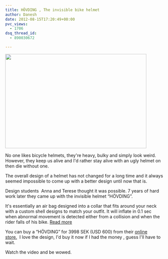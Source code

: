```yaml
---
title: HÖVDING , The invisible bike helmet
author: Danesh
date: 2012-08-15T17:20:49+00:00
pvc_views:
  - 1706
dsq_thread_id:
  - 890030672

---
```

<a href="/posts/hovding-the-invisible-bike-helmet/invisible-bike-helmet-08-16-2012/" rel="attachment wp-att-3026"><img loading="lazy" class="alignnone size-medium wp-image-3026" title="Invisible-Bike-Helmet-08-16-2012" src="/wp-content/uploads/2012/08/Invisible-Bike-Helmet-08-16-2012-450x300.jpg" alt="" width="450" height="300" srcset="/wp-content/uploads/2012/08/Invisible-Bike-Helmet-08-16-2012-450x300.jpg 450w, /wp-content/uploads/2012/08/Invisible-Bike-Helmet-08-16-2012.jpg 600w" sizes="(max-width: 450px) 100vw, 450px" /></a>

No one likes bicycle helmets, they're heavy, bulky and simply look weird. However, they keep us alive and I'd rather stay alive with an ugly helmet on then die without one.

The overall design of a helmet has not changed for a long time and it always seemed impossible to come up with a better design until now that is.

Design students  Anna and Terese thought it was possible. 7 years of hard work later they came up with the invisible helmet &#8220;HÖVDING&#8221;.

It's essentially an air bag designed into a collar that fits around your neck with a custom shell designs to match your outfit. It will inflate in 0.1 sec when abnormal movement is detected either from a collision and when the rider falls of his bike. [Read more][1]

You can buy a &#8220;HÖVDING&#8221; for 3998 SEK (USD 600) from their [online store.][2]  I love the design, I'd buy it now if I had the money , guess I'll have to wait.

Watch the video and be wowed.<!--more-->

 [1]: http://www.hovding.com/en/how
 [2]: http://www.hovding.com/en/hovding